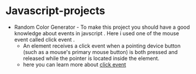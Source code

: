 # Javascript-projects
- Random Color Generator - To make this project you should have a good knowledge about events in javscript . Here i used one of the mouse       event called click event .
  - An element receives a click event when a pointing device button (such as a mouse's primary mouse button) is both pressed and released        while the pointer is located inside the element.
  - here you can learn more about [click event](https://developer.mozilla.org/en-US/docs/Web/API/Element/click_event "mdn docs")
  
